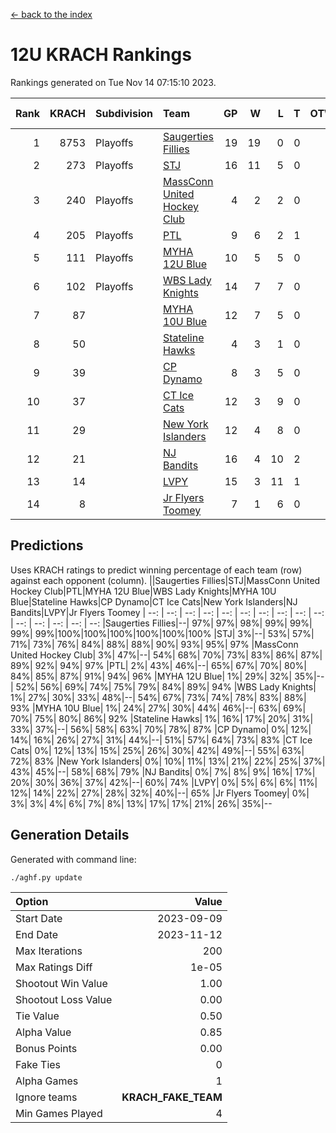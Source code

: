 [<- back to the index](readme.md)
# 12U KRACH Rankings
Rankings generated on Tue Nov 14 07:15:10 2023.

Rank|KRACH|Subdivision|Team|GP|W|L|T|OTW|OTL|SoS|Exp Wins|Win Diff
---:|---:|:---|:---|---:|---:|---:|---:|---:|---:|---:|---:|---:
1|8753|Playoffs|[Saugerties Fillies](https://gamesheetstats.com/seasons/3663/teams/140805/schedule)|19|19|0|0|0|0|80|19.8|-0.0
2|273|Playoffs|[STJ](https://gamesheetstats.com/seasons/3663/teams/140800/schedule)|16|11|5|0|1|0|1107|11.9|0.0
3|240|Playoffs|[MassConn United Hockey Club](https://gamesheetstats.com/seasons/3663/teams/140797/schedule)|4|2|2|0|1|0|1849|2.9|0.0
4|205|Playoffs|[PTL](https://gamesheetstats.com/seasons/3663/teams/140791/schedule)|9|6|2|1|0|1|98|7.4|0.0
5|111|Playoffs|[MYHA 12U Blue](https://gamesheetstats.com/seasons/3663/teams/140799/schedule)|10|5|5|0|0|1|901|5.9|0.0
6|102|Playoffs|[WBS Lady Knights](https://gamesheetstats.com/seasons/3663/teams/140808/schedule)|14|7|7|0|0|0|1830|7.9|0.0
7|87||[MYHA 10U Blue](https://gamesheetstats.com/seasons/3663/teams/140806/schedule)|12|7|5|0|0|0|745|7.9|0.0
8|50||[Stateline Hawks](https://gamesheetstats.com/seasons/3663/teams/174606/schedule)|4|3|1|0|0|1|16|3.9|0.0
9|39||[CP Dynamo](https://gamesheetstats.com/seasons/3663/teams/140802/schedule)|8|3|5|0|0|1|1039|3.9|0.0
10|37||[CT Ice Cats](https://gamesheetstats.com/seasons/3663/teams/140801/schedule)|12|3|9|0|1|1|1444|3.9|0.0
11|29||[New York Islanders](https://gamesheetstats.com/seasons/3663/teams/140809/schedule)|12|4|8|0|0|0|1399|4.9|0.0
12|21||[NJ Bandits](https://gamesheetstats.com/seasons/3663/teams/140807/schedule)|16|4|10|2|1|0|2094|5.9|0.0
13|14||[LVPY](https://gamesheetstats.com/seasons/3663/teams/140804/schedule)|15|3|11|1|2|0|629|4.4|0.0
14|8||[Jr Flyers Toomey](https://gamesheetstats.com/seasons/3663/teams/140803/schedule)|7|1|6|0|0|1|48|1.9|0.0

## Predictions
Uses KRACH ratings to predict winning percentage of each team (row) against each opponent (column).
||Saugerties Fillies|STJ|MassConn United Hockey Club|PTL|MYHA 12U Blue|WBS Lady Knights|MYHA 10U Blue|Stateline Hawks|CP Dynamo|CT Ice Cats|New York Islanders|NJ Bandits|LVPY|Jr Flyers Toomey
| --: | --: | --: | --: | --: | --: | --: | --: | --: | --: | --: | --: | --: | --: | --: 
|Saugerties Fillies|--| 97%| 97%| 98%| 99%| 99%| 99%| 99%|100%|100%|100%|100%|100%|100%
|STJ|  3%|--| 53%| 57%| 71%| 73%| 76%| 84%| 88%| 88%| 90%| 93%| 95%| 97%
|MassConn United Hockey Club|  3%| 47%|--| 54%| 68%| 70%| 73%| 83%| 86%| 87%| 89%| 92%| 94%| 97%
|PTL|  2%| 43%| 46%|--| 65%| 67%| 70%| 80%| 84%| 85%| 87%| 91%| 94%| 96%
|MYHA 12U Blue|  1%| 29%| 32%| 35%|--| 52%| 56%| 69%| 74%| 75%| 79%| 84%| 89%| 94%
|WBS Lady Knights|  1%| 27%| 30%| 33%| 48%|--| 54%| 67%| 73%| 74%| 78%| 83%| 88%| 93%
|MYHA 10U Blue|  1%| 24%| 27%| 30%| 44%| 46%|--| 63%| 69%| 70%| 75%| 80%| 86%| 92%
|Stateline Hawks|  1%| 16%| 17%| 20%| 31%| 33%| 37%|--| 56%| 58%| 63%| 70%| 78%| 87%
|CP Dynamo|  0%| 12%| 14%| 16%| 26%| 27%| 31%| 44%|--| 51%| 57%| 64%| 73%| 83%
|CT Ice Cats|  0%| 12%| 13%| 15%| 25%| 26%| 30%| 42%| 49%|--| 55%| 63%| 72%| 83%
|New York Islanders|  0%| 10%| 11%| 13%| 21%| 22%| 25%| 37%| 43%| 45%|--| 58%| 68%| 79%
|NJ Bandits|  0%|  7%|  8%|  9%| 16%| 17%| 20%| 30%| 36%| 37%| 42%|--| 60%| 74%
|LVPY|  0%|  5%|  6%|  6%| 11%| 12%| 14%| 22%| 27%| 28%| 32%| 40%|--| 65%
|Jr Flyers Toomey|  0%|  3%|  3%|  4%|  6%|  7%|  8%| 13%| 17%| 17%| 21%| 26%| 35%|--

## Generation Details

Generated with command line:
```
./aghf.py update
```

| Option | Value |
| :----- | ----: |
| Start Date | 2023-09-09 |
| End Date | 2023-11-12 |
| Max Iterations | 200 |
| Max Ratings Diff | 1e-05 |
| Shootout Win Value | 1.00 |
| Shootout Loss Value | 0.00 |
| Tie Value | 0.50 |
| Alpha Value | 0.85 |
| Bonus Points | 0.00 |
| Fake Ties | 0 |
| Alpha Games | 1 |
| Ignore teams | __KRACH_FAKE_TEAM__ |
| Min Games Played | 4 |

